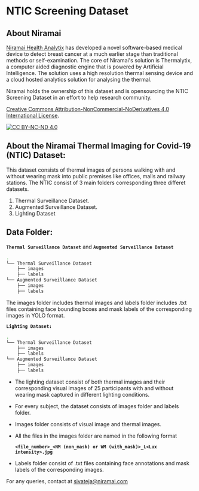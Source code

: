 # NTIC Screening Dataset

## About Niramai 
  [Niramai Health Analytix](https://www.niramai.com/) has developed a novel software-based medical device to detect breast cancer at a much earlier stage than traditional methods or self-examination. The core of  Niramai's solution is Thermalytix, a computer aided diagnostic engine that is powered by Artificial Intelligence. The solution uses a high resolution thermal sensing device and a cloud hosted analytics solution for analysing the thermal.

Niramai holds the ownership of this dataset and is opensourcing the NTIC Screening Dataset in an effort to help research community.


[Creative Commons Attribution-NonCommercial-NoDerivatives 4.0 International License][cc-by-nc-nd].

[![CC BY-NC-ND 4.0][cc-by-nc-nd-image]][cc-by-nc-nd]

[cc-by-nc-nd]: http://creativecommons.org/licenses/by-nc-nd/4.0/
[cc-by-nc-nd-image]: https://licensebuttons.net/l/by-nc-nd/4.0/88x31.png
[cc-by-nc-nd-shield]: https://img.shields.io/badge/License-CC%20BY--NC--ND%204.0-lightgrey.svg
  
## About the Niramai Thermal Imaging for Covid-19 (NTIC) Dataset:
  This dataset consists of thermal images of persons walking with and without wearing mask into public premises like offices, malls and
  railway stations. 
  The NTIC consist of 3 main folders corresponding three differet datasets.
  1. Thermal Surveillance Dataset.
  2. Augmented Surveillance Dataset.
  3. Lighting Dataset
  
## Data Folder:

**`Thermal Surveillance Dataset`** and **`Augmented Surveillance Dataset`**

```bash
.
└── Thermal Surveillance Dataset
    ├── images
    ├── labels
└── Augmented Surveillance Dataset
    ├── images
    ├── labels    
```

The images folder includes thermal images and labels folder includes .txt files containing face bounding boxes and mask labels of the corresponding images in YOLO format.




**`Lighting Dataset:`**
```bash
.
└── Thermal Surveillance Dataset
    ├── images
    ├── labels
└── Augmented Surveillance Dataset
    ├── images
    ├── labels    
```
- The lighting dataset consist of both thermal images and their corresponding visual images of 25 participants with and without wearing mask captured in different lighting conditions.
- For every subject, the dataset consists of images folder and labels folder.
- Images folder consists of visual image and thermal images.
- All the files in the images folder are named in the following format

  **`<file_number>_<NM (non_mask) or WM (with_mask)>_L<Lux intensity>.jpg`**
- Labels folder consist of .txt files containing face annotations and mask labels of the corresponding images. 

For any queries, contact at sivateja@niramai.com
